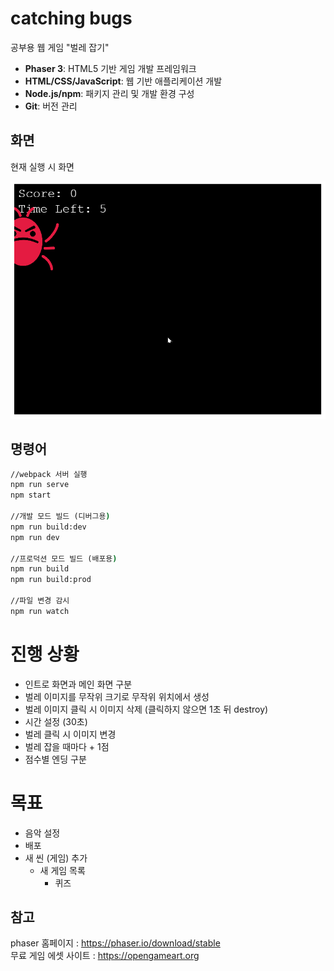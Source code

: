 # catching bugs
공부용 웹 게임 "벌레 잡기"

- **Phaser 3**: HTML5 기반 게임 개발 프레임워크
- **HTML/CSS/JavaScript**: 웹 기반 애플리케이션 개발
- **Node.js/npm**: 패키지 관리 및 개발 환경 구성
- **Git**: 버전 관리

## 화면

현재 실행 시 화면

![image](/asset/image/image.png)

## 명령어

```cmd
//webpack 서버 실행
npm run serve
npm start

//개발 모드 빌드 (디버그용)
npm run build:dev
npm run dev

//프로덕션 모드 빌드 (배포용)
npm run build
npm run build:prod

//파일 변경 감시
npm run watch
```

# 진행 상황
- 인트로 화면과 메인 화면 구분
- 벌레 이미지를 무작위 크기로 무작위 위치에서 생성
- 벌레 이미지 클릭 시 이미지 삭제 (클릭하지 않으면 1초 뒤 destroy)
- 시간 설정 (30초)
- 벌레 클릭 시 이미지 변경
- 벌레 잡을 때마다 + 1점
- 점수별 엔딩 구분

# 목표
- 음악 설정
- 배포
- 새 씬 (게임) 추가
  - 새 게임 목록
    - 퀴즈


## 참고

phaser 홈페이지 : https://phaser.io/download/stable<br/>
무료 게임 에셋 사이트 : https://opengameart.org
